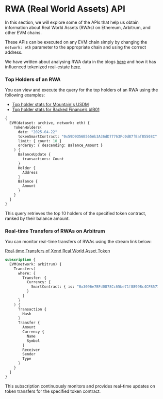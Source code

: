 # RWA (Real World Assets) API

In this section, we will explore some of the APIs that help us obtain information about Real World Assets (RWAs) on Ethereum, Arbitrum, and other EVM chains.

These APIs can be executed on any EVM chain simply by changing the `network: eth` parameter to the appropriate chain and using the correct address.

We have written about analysing RWA data in the blogs [here](https://bitquery.io/blog/real-world-asset-tracking-arbitrum-bitquery-apis) and how it has influenced tokenized real-estate [here](https://bitquery.io/blog/tokenized-real-estate-transforming-property-investment).

### Top Holders of an RWA

You can view and execute the query for the top holders of an RWA using the following examples:

- [Top holder stats for Mountain's USDM](https://ide.bitquery.io/top-holder-stats-for-Mountains-USDM)
- [Top holder stats for Backed Finance’s blB01](https://ide.bitquery.io/top-holder-stats-for-Backed-Finances-blB01)

```graphql
{
  EVM(dataset: archive, network: eth) {
    TokenHolders(
      date: "2025-04-22"
      tokenSmartContract: "0x59D9356E565Ab3A36dD77763Fc0d87fEaf85508C"
      limit: { count: 10 }
      orderBy: { descending: Balance_Amount }
    ) {
      BalanceUpdate {
        transactions: Count
      }
      Holder {
        Address
      }
      Balance {
        Amount
      }
    }
  }
}
```

This query retrieves the top 10 holders of the specified token contract, ranked by their balance amount.

### Real-time Transfers of RWAs on Arbitrum

You can monitor real-time transfers of RWAs using the stream link below:

[Real-time Transfers of Xend Real World Asset Token](https://ide.bitquery.io/Subscribe-to-Latest-Xend-Real-World-Asset-token-transfers)

```graphql
subscription {
  EVM(network: arbitrum) {
    Transfers(
      where: {
        Transfer: {
          Currency: {
            SmartContract: { is: "0x3096e7BFd0878Cc65be71f8899Bc4CFB57187Ba3" }
          }
        }
      }
    ) {
      Transaction {
        Hash
      }
      Transfer {
        Amount
        Currency {
          Name
          Symbol
        }
        Receiver
        Sender
        Type
      }
    }
  }
}
```

This subscription continuously monitors and provides real-time updates on token transfers for the specified token contract.
